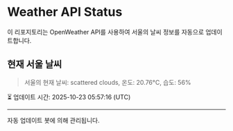 
# Weather API Status

이 리포지토리는 OpenWeather API를 사용하여 서울의 날씨 정보를 자동으로 업데이트합니다.

## 현재 서울 날씨
> 서울의 현재 날씨: scattered clouds, 온도: 20.76°C, 습도: 56%

⏳ 업데이트 시간: 2025-10-23 05:57:16 (UTC)

---
자동 업데이트 봇에 의해 관리됩니다.
